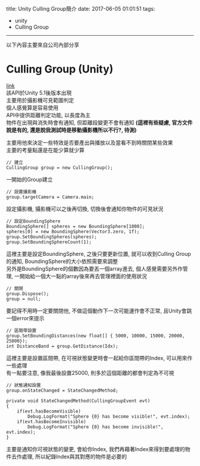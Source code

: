 title: Unity Culling Group簡介
date: 2017-06-05 01:01:51
tags:
- unity
- Culling Group
---

以下內容主要來自公司內部分享

# Culling Group (Unity)

[link](https://docs.unity3d.com/Manual/CullingGroupAPI.html)  
該API於Unity 5.1後版本出現  
主要用於攝影機可見範圍判定  
個人感覺算是容易使用  
API中提供距離判定功能, 以長度為主  
物件在出現與消失時會有通知, 但距離段變更不會有通知 **(這裡有些疑慮, 官方文件說是有的, 還是說我測試時是移動攝影機所以不行?, 待測)**  

主要用他來決定一些特效是否要產出與播放以及當看不到時關閉某些效果  
主要的考量點還是在能少算就少算  

	// 建立  
	CullingGroup group = new CullingGroup();  
一開始的Group建立  

	// 設置攝影機  
	group.targetCamera = Camera.main;  
設定攝影機, 攝影機可以之後再切換, 切換後會通知你物件的可見狀況

	// 設定BoundingSphere  
	BoundingSphere[] spheres = new BoundingSphere[1000];
	spheres[0] = new BoundingSphere(Vector3.zero, 1f);
	group.SetBoundingSpheres(spheres);
	group.SetBoundingSphereCount(1);
這裡主要是設定BoundingSphere, 之後只要更新位置, 就可以收到Culling Group的通知, BoundingSphere的大小依照需要來調整  
另外是BoundingSphere的個數因為要丟一個array進去, 個人感覺需要另外作管理, 一開始給一個大一點的array後來再去管理裡面的使用狀況

	// 關閉
	group.Dispose();
	group = null;
要記得不用時一定要關閉他, 不做這個動作下一次可能運作會不正常, 且Unity會跳一個error來提示

	// 區間帶設置
	group.SetBoundingDistances(new float[] { 5000, 10000, 15000, 20000, 25000});
	int DistanceBand = group.GetDistance(Idx);
這裡主要是設置區間帶, 在可視狀態變更時會一起給你區間帶的Index, 可以用來作一些處理  
有一點要注意, 像我最後設置25000, 則多於這個距離的都會判定為不可視

	// 狀態通知設置
	group.onStateChanged = StateChangedMethod;
	
	private void StateChangedMethod(CullingGroupEvent evt)
	{
		if(evt.hasBecomeVisible)
			Debug.LogFormat("Sphere {0} has become visible!", evt.index);
		if(evt.hasBecomeInvisible)
			Debug.LogFormat("Sphere {0} has become invisible!", evt.index);
	}
主要是通知你可視狀態的變更, 會給你Index, 我們再藉著Index來得到要處理的物件去作處理, 所以紀錄Index與其對應的物件是必要的
